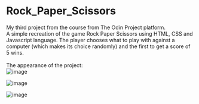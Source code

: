 # Rock_Paper_Scissors
My third project from the course from The Odin Project platform. \
A simple recreation of the game Rock Paper Scissors using HTML, CSS and Javascript language. The player chooses what to play with against a computer (which makes its choice randomly) and the first to get a score of 5 wins. \
\
The appearance of the project: \
![image](https://github.com/RalucaDavid/Rock_Paper_Scissors/assets/117584603/824127ba-7b8c-4daf-8941-ef8d93489fd9)

![image](https://github.com/RalucaDavid/Rock_Paper_Scissors/assets/117584603/e038dc58-3c3c-4d87-b34d-d88a712dd1f6)

![image](https://github.com/RalucaDavid/Rock_Paper_Scissors/assets/117584603/310fe76b-251b-4f6a-892e-2ad025cbfcff)








